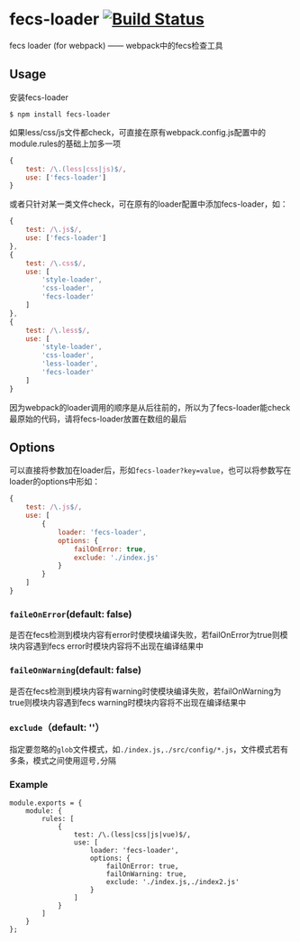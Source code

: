 # fecs-loader [![Build Status](http://img.shields.io/travis/MoOx/eslint-loader.svg)](https://travis-ci.org/MoOx/eslint-loader)
fecs loader (for webpack) —— webpack中的fecs检查工具
## Usage
安装fecs-loader

```shell
$ npm install fecs-loader
```
如果less/css/js文件都check，可直接在原有webpack.config.js配置中的module.rules的基础上加多一项

```js
{
    test: /\.(less|css|js)$/,
    use: ['fecs-loader']
}
```
或者只针对某一类文件check，可在原有的loader配置中添加fecs-loader，如：

```js
{
    test: /\.js$/,
    use: ['fecs-loader']
},
{
    test: /\.css$/,
    use: [
    	'style-loader',
		'css-loader',
		'fecs-loader'
	]
},
{
    test: /\.less$/,
    use: [
    	'style-loader',
		'css-loader',
		'less-loader',
		'fecs-loader'
    ]
}
```
因为webpack的loader调用的顺序是从后往前的，所以为了fecs-loader能check最原始的代码，请将fecs-loader放置在数组的最后

## Options
可以直接将参数加在loader后，形如```fecs-loader?key=value```，也可以将参数写在loader的options中形如：

```js
{
	test: /\.js$/,
	use: [
		{
			loader: 'fecs-loader',
			options: {
				failOnError: true,
				exclude: './index.js'
			}
		}
	]
}
```

### ```faileOnError```(default: false)
是否在fecs检测到模块内容有error时使模块编译失败，若failOnError为true则模块内容遇到fecs error时模块内容将不出现在编译结果中
### ```faileOnWarning```(default: false)
是否在fecs检测到模块内容有warning时使模块编译失败，若failOnWarning为true则模块内容遇到fecs warning时模块内容将不出现在编译结果中
### ```exclude```（default: ''）
指定要忽略的```glob```文件模式，如```./index.js,./src/config/*.js```，文件模式若有多条，模式之间使用逗号```,```分隔


### Example

```
module.exports = {
    module: {
        rules: [
            {
            	test: /\.(less|css|js|vue)$/, 
				use: [
					loader: 'fecs-loader',
					options: {
						failOnError: true,
        				failOnWarning: true,
        				exclude: './index.js,./index2.js'
					}
				]
			}
        ]
    }
};

```
